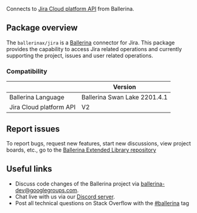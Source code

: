 Connects to [Jira Cloud platform API](https://developer.atlassian.com/cloud/jira/platform/) from Ballerina.

## Package overview
The `ballerinax/jira` is a [Ballerina](https://ballerina.io/) connector for Jira.
This package provides the capability to access Jira related operations and currently supporting the project, issues and user related operations.

### Compatibility
|                         | Version                   |
|-------------------------|---------------------------|
| Ballerina Language      | Ballerina Swan Lake 2201.4.1|
| Jira Cloud platform API | V2                        |

## Report issues
To report bugs, request new features, start new discussions, view project boards, etc., go to the [Ballerina Extended Library repository](https://github.com/ballerina-platform/ballerina-extended-library)

## Useful links
- Discuss code changes of the Ballerina project via [ballerina-dev@googlegroups.com](mailto:ballerina-dev@googlegroups.com).
- Chat live with us via our [Discord server](https://discord.gg/ballerinalang).
- Post all technical questions on Stack Overflow with the [#ballerina](https://stackoverflow.com/questions/tagged/ballerina) tag
